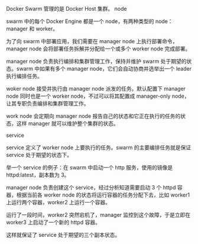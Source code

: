 Docker Swarm 管理的是 Docker Host 集群。
node

swarm 中的每个 Docker Engine 都是一个 node，有两种类型的 node：manager 和 worker。

为了向 swarm 中部署应用，我们需要在 manager node 上执行部署命令，manager node 会将部署任务拆解并分配给一个或多个 worker node 完成部署。

manager node 负责执行编排和集群管理工作，保持并维护 swarm 处于期望的状态。swarm 中如果有多个 manager node，它们会自动协商并选举出一个 leader 执行编排任务。

woker node 接受并执行由 manager node 派发的任务。默认配置下 manager node 同时也是一个 worker node，不过可以将其配置成 manager-only node，让其专职负责编排和集群管理工作。

work node 会定期向 manager node 报告自己的状态和它正在执行的任务的状态，这样 manager 就可以维护整个集群的状态。

service

service 定义了 worker node 上要执行的任务。swarm 的主要编排任务就是保证 service 处于期望的状态下。

举一个 service 的例子：在 swarm 中启动一个 http 服务，使用的镜像是 httpd:latest，副本数为 3。

manager node 负责创建这个 service，经过分析知道需要启动 3 个 httpd 容器，根据当前各 worker node 的状态将运行容器的任务分配下去，比如 worker1 上运行两个容器，worker2 上运行一个容器。

运行了一段时间，worker2 突然宕机了，manager 监控到这个故障，于是立即在 worker3 上启动了一个新的 httpd 容器。

这样就保证了 service 处于期望的三个副本状态。